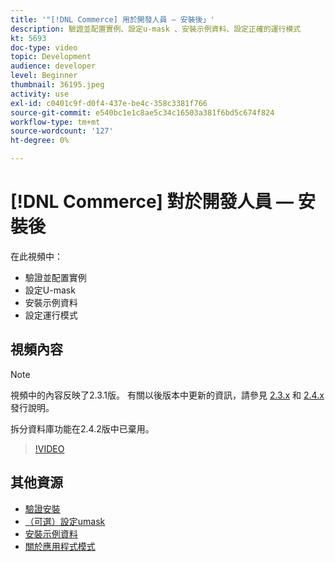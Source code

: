 ```yaml
---
title: '"[!DNL Commerce] 用於開發人員 — 安裝後」'
description: 驗證並配置實例、設定u-mask 、安裝示例資料、設定正確的運行模式
kt: 5693
doc-type: video
topic: Development
audience: developer
level: Beginner
thumbnail: 36195.jpeg
activity: use
exl-id: c0401c9f-d0f4-437e-be4c-358c3381f766
source-git-commit: e540bc1e1c8ae5c34c16503a381f6bd5c674f824
workflow-type: tm+mt
source-wordcount: '127'
ht-degree: 0%

---
```


# [!DNL Commerce] 對於開發人員 — 安裝後

在此視頻中：

- 驗證並配置實例
- 設定U-mask
- 安裝示例資料
- 設定運行模式

## 視頻內容

>[!NOTE]
>
>視頻中的內容反映了2.3.1版。 有關以後版本中更新的資訊，請參見 [ 2.3.x](https://devdocs.magento.com/guides/v2.3/release-notes/bk-release-notes.html) 和 [2.4.x](https://devdocs.magento.com/guides/v2.4/release-notes/bk-release-notes.html) 發行說明。
>
>拆分資料庫功能在2.4.2版中已棄用。

>[!VIDEO](https://video.tv.adobe.com/v/36195?quality=12&learn=on)

## 其他資源

- [驗證安裝](https://devdocs.magento.com/guides/v2.4/install-gde/install/verify.html)
- [（可選）設定umask](https://devdocs.magento.com/guides/v2.4/install-gde/install/post-install-umask.html)
- [安裝示例資料](https://devdocs.magento.com/guides/v2.4/install-gde/install/sample-data-after-magento.html)
- [關於應用程式模式](https://devdocs.magento.com/guides/v2.4/config-guide/bootstrap/magento-modes.html)
